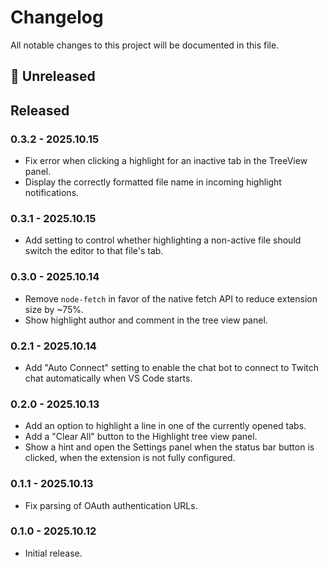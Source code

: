 # Changelog

All notable changes to this project will be documented in this file.

## 🚧 Unreleased

## Released

### 0.3.2 - 2025.10.15

- Fix error when clicking a highlight for an inactive tab in the TreeView panel.
- Display the correctly formatted file name in incoming highlight notifications.

### 0.3.1 - 2025.10.15

- Add setting to control whether highlighting a non-active file should switch the editor to that file's tab.

### 0.3.0 - 2025.10.14

- Remove `node-fetch` in favor of the native fetch API to reduce extension size by ~75%.
- Show highlight author and comment in the tree view panel.

### 0.2.1 - 2025.10.14

- Add "Auto Connect" setting to enable the chat bot to connect to Twitch chat automatically when VS Code starts.

### 0.2.0 - 2025.10.13

- Add an option to highlight a line in one of the currently opened tabs.
- Add a "Clear All" button to the Highlight tree view panel.
- Show a hint and open the Settings panel when the status bar button is clicked, when the extension is not fully configured.

### 0.1.1 - 2025.10.13

- Fix parsing of OAuth authentication URLs.

### 0.1.0 - 2025.10.12

- Initial release.
